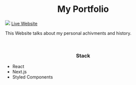 <h1 align="center">My Portfolio</h1>

<img src="https://imgur.com/HfinxcL.png">
<a href="https://ahnafs-portfolio.netlify.app/" target="_blank">Live Website</a>

<br />
  <p>
    This Website talks about my personal achivments and history.
  </p>
 
 <br />
 
 <h3 align="center">Stack</h3>
 <ul>
  <li>React</li>
  <li>Next.js</li>
  <li>Styled Components</li>
 </ul>
